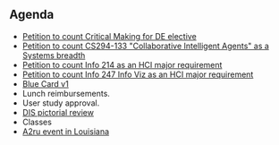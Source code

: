 ## Agenda
- [Petition to count Critical Making for DE elective](https://docs.google.com/document/d/1kUZVGn3ERgicjI8h9laVo0om6xQswGU2KOwK2-BeTFc/edit?usp=sharing)
- [Petition to count CS294-133 "Collaborative Intelligent Agents" as a Systems breadth](https://drive.google.com/open?id=1VgmwqgFxMfP3Qa-Yd5p0-WZMb8C2ygms)
- [Petition to count Info 214 as an HCI major requirement](https://drive.google.com/open?id=1DaHtCg7uV100UwxrY90F61kIOBfwoRTj)
- [Petition to count Info 247 Info Viz as an HCI major requirement](https://drive.google.com/open?id=1Ib_4kkcG1Y-PG_ekxq2xZAnRC0P1D__z)
- [Blue Card v1](https://drive.google.com/open?id=1TM8L2bRw4hBABlXTcUNlMp2_Gvfzn6iv)
- Lunch reimbursements.
- User study approval.
- [DIS pictorial review](https://github.com/molecule/molecule.github.io/blob/master/_post_drafts/2018-01-15%20DIS-pictorial-review.md)
- Classes
- [A2ru event in Louisiana](https://umich.qualtrics.com/jfe/form/SV_9sLXOJz0IaekRV3)
